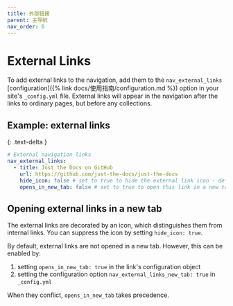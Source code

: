 ```yaml
---
title: 外部链接
parent: 主导航
nav_order: 6
---
```


# External Links

To add external links to the navigation, add them to the `nav_external_links` [configuration]({% link docs/使用指南/configuration.md %}) option in your site's `_config.yml` file.
External links will appear in the navigation after the links to ordinary pages, but before any collections.

## Example: external links
{: .text-delta }

```yaml
# External navigation links
nav_external_links:
  - title: Just the Docs on GitHub
    url: https://github.com/just-the-docs/just-the-docs
    hide_icon: false # set to true to hide the external link icon - defaults to false
    opens_in_new_tab: false # set to true to open this link in a new tab - defaults to false
```

## Opening external links in a new tab

The external links are decorated by an icon, which distinguishes them from internal links.
You can suppress the icon by setting `hide_icon: true`.

By default, external links are not opened in a new tab. However, this can be enabled by:

1. setting `opens_in_new_tab: true` in the link's configuration object
2. setting the configuration option `nav_external_links_new_tab: true` in `_config.yml`

When they conflict, `opens_in_new_tab` takes precedence.
